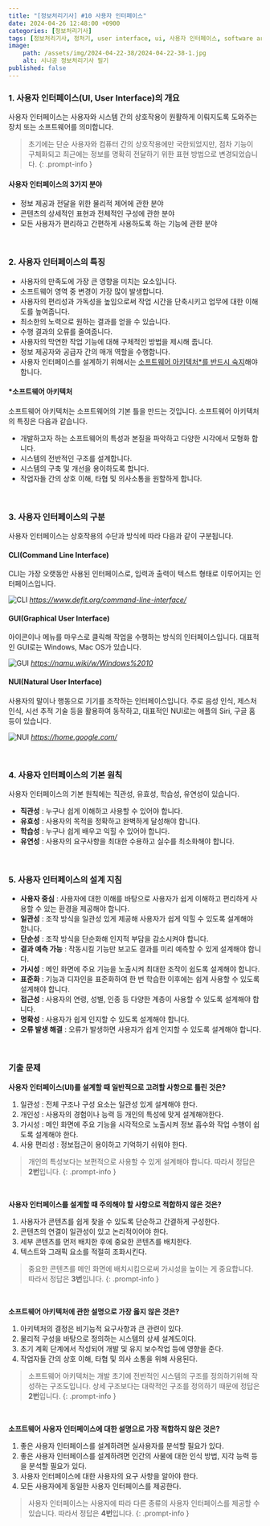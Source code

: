 ```yaml
---
title: "[정보처리기사] #10 사용자 인터페이스"
date: 2024-04-26 12:48:00 +0900
categories: [정보처리기사]
tags: [정보처리기사, 정처기, user interface, ui, 사용자 인터페이스, software architecture, architecture, 소프트웨어 아키텍처, 아키텍처, command line interface, cli, graphical user interface, gui, natural user interface, nui, 직관성, 유효성, 학습성, 유연성, 사용자 중심, 일관성, 단순성, 결과 예측 가능, 가시성, 표준화, 접근성, 명확성, 오류 발생 해결]
image:
    path: /assets/img/2024-04-22-38/2024-04-22-38-1.jpg
    alt: 시나공 정보처리기사 필기
published: false
---
```


### 1. 사용자 인터페이스(UI, User Interface)의 개요

사용자 인터페이스는 사용자와 시스템 간의 상호작용이 원활하게 이뤄지도록 도와주는 장치 또는 소프트웨어를 의미합니다.

> 초기에는 단순 사용자와 컴퓨터 간의 상호작용에만 국한되었지만, 점차 기능이 구체화되고 최근에는 정보를 명확히 전달하기 위한 표현 방법으로 변경되었습니다.
{: .prompt-info }

#### 사용자 인터페이스의 3가지 분야

- 정보 제공과 전달을 위한 물리적 제어에 관한 분야
- 콘텐츠의 상세적인 표현과 전체적인 구성에 관한 분야
- 모든 사용자가 편리하고 간편하게 사용하도록 하는 기능에 관햔 분야

&nbsp;

### 2. 사용자 인터페이스의 특징

- 사용자의 만족도에 가장 큰 영향을 미치는 요소입니다.
- 소프트웨어 영역 중 변경이 가장 많이 발생합니다.
- 사용자의 편리성과 가독성을 높임으로써 작업 시간을 단축시키고 업무에 대한 이해도를 높여줍니다.
- 최소한의 노력으로 원하는 결과를 얻을 수 있습니다.
- 수행 결과의 오류를 줄여줍니다.
- 사용자의 막연한 작업 기능에 대해 구체적인 방법을 제시해 줍니다.
- 정보 제공자와 공급자 간의 매개 역할을 수행합니다.
- 사용자 인터페이스를 설계하기 위해서는 <u>소프트웨어 아키텍처*를 반드시 숙지</u>해야 합니다.

#### *소프트웨어 아키텍처

소프트웨어 아키텍처는 소프트웨어의 기본 틀을 만드는 것입니다. 소프트웨어 아키텍처의 특징은 다음과 같습니다.

- 개발하고자 하는 소프트웨어의 특성과 본질을 파악하고 다양한 시각에서 모형화 합니다.
- 시스템의 전반적인 구조를 설계합니다.
- 시스템의 구축 및 개선을 용이하도록 합니다.
- 작업자들 간의 상호 이해, 타협 및 의사소통을 원할하게 합니다.

&nbsp;

### 3. 사용자 인터페이스의 구분

사용자 인터페이스는 상호작용의 수단과 방식에 따라 다음과 같이 구분됩니다.

#### CLI(Command Line Interface)

CLI는 가장 오랫동안 사용된 인터페이스로, 입력과 출력이 텍스트 형태로 이루어지는 인터페이스입니다.

![CLI](/assets/img/2024-04-26-48/2024-04-26-48-1.jpg)
_https://www.defit.org/command-line-interface/_

#### GUI(Graphical User Interface)

아이콘이나 메뉴를 마우스로 클릭해 작업을 수행하는 방식의 인터페이스입니다. 대표적인 GUI로는 Windows, Mac OS가 있습니다.

![GUI](/assets/img/2024-04-26-48/2024-04-26-48-2.webp)
_https://namu.wiki/w/Windows%2010_

#### NUI(Natural User Interface)

사용자의 말이나 행동으로 기기를 조작하는 인터페이스입니다. 주로 음성 인식, 제스처 인식, 시선 추적 기술 등을 활용하여 동작하고, 대표적인 NUI로는 애플의 Siri, 구글 홈 등이 있습니다.

![NUI](/assets/img/2024-04-26-48/2024-04-26-48-3.jpg)
_https://home.google.com/_

&nbsp;

### 4. 사용자 인터페이스의 기본 원칙

사용자 인터페이스의 기본 원칙에는 직관성, 유효성, 학습성, 유연성이 있습니다.

- **직관성** : 누구나 쉽게 이해하고 사용할 수 있어야 합니다.
- **유효성** : 사용자의 목적을 정확하고 완벽하게 달성해야 합니다.
- **학습성** : 누구나 쉽게 배우고 익힐 수 있어야 합니다.
- **유연성** : 사용자의 요구사항을 최대한 수용하고 실수를 최소화해야 합니다.

&nbsp;

### 5. 사용자 인터페이스의 설계 지침

- **사용자 중심** : 사용자에 대한 이해를 바탕으로 사용자가 쉽게 이해하고 편리하게 사용할 수 있는 환경을 제공해야 합니다.
- **일관성** : 조작 방식을 일관성 있게 제공해 사용자가 쉽게 익힐 수 있도록 설계해야 합니다.
- **단순성** : 조작 방식을 단순화해 인지적 부담을 감소시켜야 합니다.
- **결과 예측 가능** : 작동시킬 기능만 보고도 결과를 미리 예측할 수 있게 설계해야 합니다.
- **가시성** : 메인 화면에 주요 기능을 노출시켜 최대한 조작이 쉽도록 설계해야 합니다.
- **표준화** : 기능과 디자인을 표준화하여 한 번 학습한 이후에는 쉽게 사용할 수 있도록 설계해야 합니다.
- **접근성** : 사용자의 연령, 성별, 인종 등 다양한 계층이 사용할 수 있도록 설계해야 합니다.
- **명확성** : 사용자가 쉽게 인지할 수 있도록 설계해야 합니다.
- **오류 발생 해결** : 오류가 발생하면 사용자가 쉽게 인지할 수 있도록 설계해야 합니다.

&nbsp;

### 기출 문제

**사용자 인터페이스(UI)를 설계할 때 일반적으로 고려할 사항으로 틀린 것은?**

1. 일관성 : 전체 구조나 구성 요소는 일관성 있게 설계해야 한다.
2. 개인성 : 사용자의 경험이나 능력 등 개인의 특성에 맞게 설계해야한다.
3. 가시성 : 메인 화면에 주요 기능을 시각적으로 노출시켜 정보 흡수와 작업 수행이 쉽도록 설계해야 한다.
4. 사용 편리성 : 정보접근이 용이하고 기억하기 쉬워야 한다.

> 개인의 특성보다는 보편적으로 사용할 수 있게 설계해야 합니다. 따라서 정답은 **2번**입니다.
{: .prompt-info }

&nbsp;

**사용자 인터페이스를 설계할 때 주의해야 할 사항으로 적합하지 않은 것은?**

1. 사용자가 콘텐츠를 쉽게 찾을 수 있도록 단순하고 간결하게 구성한다.
2. 콘텐츠의 연결이 일관성이 있고 논리적이어야 한다.
3. 세부 콘텐츠를 먼저 배치한 후에 중요한 콘텐츠를 배치한다.
4. 텍스트와 그래픽 요소를 적절히 조화시킨다.

> 중요한 콘텐츠를 메인 화면에 배치시킴으로써 가시성을 높이는 게 중요합니다. 따라서 정답은 **3번**입니다.
{: .prompt-info }

&nbsp;

**소프트웨어 아키텍처에 관한 설명으로 가장 옳지 않은 것은?**

1. 아키텍처의 결정은 비기능적 요구사항과 큰 관련이 있다.
2. 물리적 구성을 바탕으로 정의하는 시스템의 상세 설계도이다.
3. 초기 계획 단계에서 작성되어 개발 및 유지 보수작업 등에 영향을 준다.
4. 작업자들 간의 상호 이해, 타협 및 의사 소통을 위해 사용된다.

> 소프트웨어 아키텍처는 개발 초기에 전반적인 시스템의 구조를 정의하기위해 작성하는 구조도입니다. 상세 구조보다는 대략적인 구조를 정의하기 때문에 정답은 **2번**입니다.
{: .prompt-info }

&nbsp;

**소프트웨어 사용자 인터페이스에 대한 설명으로 가장 적합하지 않은 것은?**

1. 좋은 사용자 인터페이스를 설계하려면 실사용자를 분석할 필요가 있다.
2. 좋은 사용자 인터페이스를 설계하려면 인간의 사물에 대한 인식 방법, 지각 능력 등을 분석할 필요가 있다.
3. 사용자 인터페이스에 대한 사용자의 요구 사항을 알아야 한다.
4. 모든 사용자에게 동일한 사용자 인터페이스를 제공한다.

> 사용자 인터페이스는 사용자에 따라 다른 종류의 사용자 인터페이스를 제공할 수 있습니다. 따라서 정답은 **4번**입니다.
{: .prompt-info }